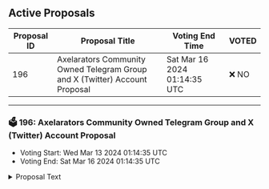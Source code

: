 ## Active Proposals

| Proposal ID | Proposal Title | Voting End Time | VOTED |
|-------------|----------------|-----------------|-------|
| 196 | Axelarators Community Owned Telegram Group and X (Twitter) Account Proposal | Sat Mar 16 2024 01:14:35 UTC | ❌ NO |

---

### 🗳 196: Axelarators Community Owned Telegram Group and X (Twitter) Account Proposal
- Voting Start: Wed Mar 13 2024 01:14:35 UTC
- Voting End: Sat Mar 16 2024 01:14:35 UTC

<details>
<summary>Proposal Text</summary>
 
This proposal withdraw funds from community pool to help the initiative Axelarators Community Owned Telegram Group and X (Twitter) Account as mentioned here: https://community.axelar.network/t/axelarators-community-owned-telegram-group-and-x-twitter-account-proposal/2668/9?u=interlinkeddao
</details>
